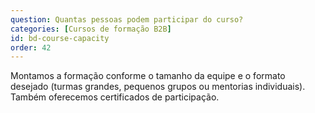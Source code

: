 ```yaml
---
question: Quantas pessoas podem participar do curso?
categories: [Cursos de formação B2B]
id: bd-course-capacity
order: 42
---
```


Montamos a formação conforme o tamanho da equipe e o formato desejado (turmas grandes, pequenos grupos ou mentorias individuais). Também oferecemos certificados de participação.